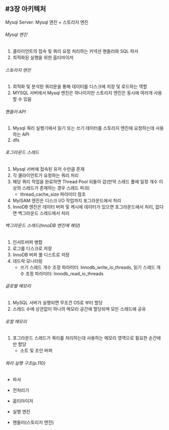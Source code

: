 #3장 아키텍처
---

Mysql Server: Mysql 엔진 + 스토리지 엔진

###### Mysql 엔진
1. 클라이언트의 접속 및 쿼리 요청 처리하는 커넥션 핸들러와 SQL 파서
2. 최적화된 실행을 위한 옵티마이저

###### 스토리지 엔진 
1. 최적화 및 분석된 쿼리문을 통해 데이터를 디스크에 저장 및 로드하는 역할
2. MYSQL 서버에서 Mysql 엔진은 하나이지만 스토리지 엔진은 동시에 여러개 사용할 수 있음

###### 핸들러 API
1. Mysql 쿼리 실행기에서 읽기 또는 쓰기 데이터를 스토리지 엔진에 요청하는데 사용하는 API
2. dfs

###### 포그라운드 스레드
1. Mysql 서버에 접속된 유저 수만큼 존재
2. 각 클라이언트가 요청하는 쿼리 처리
3. 해당 쿼리 작업을 완료하면 Thread Pool 되돌아 감(만약 스레드 풀에 일정 개수 이상의 스레드가 존재하는 경우 스레드 파괴)
	- thread_cache_size 파라미터 참조
4. MyISAM 엔진은 디스크 I/O 작업까지 포그라운드에서 처리
5. InnoDB 엔진은 데이터 버퍼 및 캐시에 데이터가 있으면 포그라운드에서 처리, 없다면 백그라운드 스레드에서 처리

###### 백그라운드 스레드(InnoDB 엔진에 해당)
1. 인서트버퍼 병합
2. 로그를 디스크로 저장
3. InnoDB 버퍼 풀 디스트로 저장
4. 데드락 모니터링
	- 쓰기 스레드 개수 조정 파라미터: Innodb_write_io_threads, 읽기 스레드 개수 조정 파라미터: Innodb_read_io_threads

###### 글로벌 메모리
1. MySQL 서버가 실행되면 무조건 OS로 부터 할당
2. 스레드 수에 상관없이 하나의 메모리 공간에 할당되며 모든 스레드에 공유

###### 로컬 메모리
1. 포그라운드 스레드가 쿼리를 처리하는데 사용하는 메모리 영역으로 필요한 순간에만 할당
	- 소트 및 조인 버퍼

###### 쿼리 실행 구조(p.110)
- 파서

- 전처리기

- 옵티마이저

- 실행 엔진

- 핸들러(스토리지 엔진)